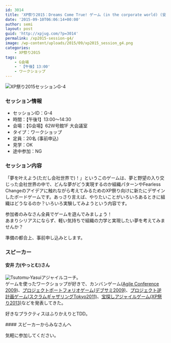 ```yaml
---
id: 3014
title: 'XP祭り2015：Dreams Come True! ゲーム (in the corporate world) (安井 力さん)'
date: '2015-09-10T06:06:14+00:00'
author: semi
layout: post
guid: 'http://xpjug.com/?p=3014'
permalink: /xp2015-session-g4/
image: /wp-content/uploads/2015/09/xp2015_session_g4.png
categories:
    - XP祭り2015
tags:
    - G会場
    - '【午後】13:00'
    - ワークショップ
---
```


![XP祭り2015セッションG-4](http://xpjug.com/wp-content/uploads/2015/09/xp2015_session_g4.png)

### セッション情報

- セッションID：G-4
- 時間：【午後1】13:00～14:30
- 会場：【G会場】62W号館1F 大会議室
- タイプ：ワークショップ
- 定員：20名 (事前申込)
- 見学：OK
- 途中参加：NG

### セッション内容

「夢を叶えよう(ただし会社世界で)！」というこのゲームは、夢と野望の入り交じった会社世界の中で、どんな夢がどう実現するのか組織パターンやFearless Changeのアイデアに触れながら考えてみるためのXP祭り向けに新たにデザインしたボードゲームです。あっさり言えば、やりたいことがいろいろあるときに組織はどうなるのか？いろいろ実験してみようという内容です。

参加者のみなさん全員でゲームを遊んでみましょう！  
あまりシリアスにならず、軽い気持ちで組織の力学と実現したい夢を考えてみませんか？

準備の都合上、事前申し込みとします。

### スピーカー

#### 安井 力(やっとむ)さん

![Tsutomu-Yasui](http://xpjug.com/wp-content/uploads/2015/09/yattom8.png)アジャイルコーチ。  
ゲームを使ったワークショップが好きで、カンバンゲーム([Agile Conference 2009](http://agile2009.agilealliance.org/))、[プロジェクトポートフォリオゲーム(デブサミ2009)](http://codezine.jp/devsumi/2009/timetable/detail#727)、[プロジェクト逆計画ゲーム(スクラムギャザリングTokyo2011)](http://scrumgatheringtokyo.org/sgt2011/index.php?id=3#reverse_plan)、[宝探しアジャイルゲーム(XP祭り2013)](http://xpjug.com/xp2013-contents-d4/)などを発表してきた。

好きなプラクティスはふりかえりとTDD。

<div style="clear:both;"></div>#### スピーカーからみなさんへ

気軽に参加してください。